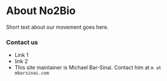 # About No2Bio

Short text about our movement goes here.


### Contact us
* Link 1
* link 2
* This site maintainer is Michael Bar-Sinai. Contact him at `m at mbarsinai.com`